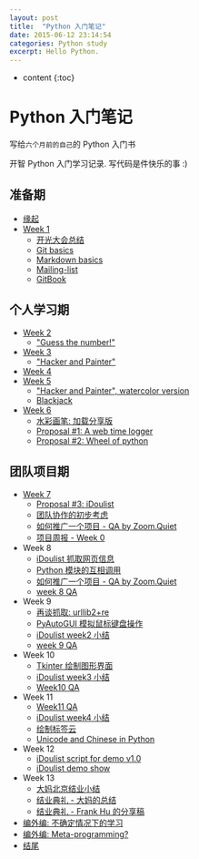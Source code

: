 ```yaml
---
layout: post
title:  "Python 入门笔记"
date: 2015-06-12 23:14:54
categories: Python study
excerpt: Hello Python.
---
```


* content
{:toc}


# Python 入门笔记

写给`六个月前的自己`的 Python 入门书

开智 Python 入门学习记录. 写代码是件快乐的事 :)



## 准备期

* [缘起](http://frank-the-obscure.gitbooks.io/pythoncamp0/content/source/begin.html)
* [Week 1](http://frank-the-obscure.gitbooks.io/pythoncamp0/content/source/week1/introduction.html)
  * [开光大会总结](http://frank-the-obscure.gitbooks.io/pythoncamp0/content/source/week1/opening.html)
  * [Git basics](http://frank-the-obscure.gitbooks.io/pythoncamp0/content/source/week1/git-basics.html)
  * [Markdown basics](http://frank-the-obscure.gitbooks.io/pythoncamp0/content/source/week1/markdown-basics.html)
  * [Mailing-list](http://frank-the-obscure.gitbooks.io/pythoncamp0/content/source/week1/mailing-list.html)
  * [GitBook](http://frank-the-obscure.gitbooks.io/pythoncamp0/content/source/week1/gitbook.html)

## 个人学习期
* [Week 2](http://frank-the-obscure.gitbooks.io/pythoncamp0/content/source/week2/introduction.html)
  * ["Guess the number!"](http://frank-the-obscure.gitbooks.io/pythoncamp0/content/source/week2/guess-the-number.html)
* [Week 3](http://frank-the-obscure.gitbooks.io/pythoncamp0/content/source/week3/introduction.html)
  * ["Hacker and Painter"](http://frank-the-obscure.gitbooks.io/pythoncamp0/content/source/week3/hacker-and-painter.html)
* [Week 4](http://frank-the-obscure.gitbooks.io/pythoncamp0/content/source/week4/introduction.html)
* [Week 5](http://frank-the-obscure.gitbooks.io/pythoncamp0/content/source/week5/introduction-week5.html)
  * ["Hacker and Painter", watercolor version](http://frank-the-obscure.gitbooks.io/pythoncamp0/content/source/week5/hacker-and-painter-watercolor.html)
  * [Blackjack](http://frank-the-obscure.gitbooks.io/pythoncamp0/content/source/week5/blackjack.html)
* [Week 6](http://frank-the-obscure.gitbooks.io/pythoncamp0/content/source/week6/introduction-week6.html)
  * [水彩画笔: 加载分享版](http://frank-the-obscure.gitbooks.io/pythoncamp0/content/source/week6/watercolor-packet-loader.html)
  * [Proposal #1: A web time logger](http://frank-the-obscure.gitbooks.io/pythoncamp0/content/source/week6/a-time-logger.html)
  * [Proposal #2: Wheel of python](http://frank-the-obscure.gitbooks.io/pythoncamp0/content/source/week6/wheel-of-python.html)

## 团队项目期
* [Week 7](http://frank-the-obscure.gitbooks.io/pythoncamp0/content/source/week7/introduction-week7.html)
  * [Proposal #3: iDoulist](http://frank-the-obscure.gitbooks.io/pythoncamp0/content/source/week7/idoulist.html)
  * [团队协作的初步考虑](http://frank-the-obscure.gitbooks.io/pythoncamp0/content/source/week7/team-work.html)
  * [如何推广一个项目 - QA by Zoom.Quiet](http://frank-the-obscure.gitbooks.io/pythoncamp0/content/source/week7/how-to-anli-QA.html)
  * [项目周报 - Week 0](http://frank-the-obscure.gitbooks.io/pythoncamp0/content/source/week7/idoulist-week0.html)
* Week 8
  * [iDoulist 抓取网页信息](http://frank-the-obscure.gitbooks.io/pythoncamp0/content/source/week8/idoulist-function0-input.html)
  * [Python 模块的互相调用](http://frank-the-obscure.gitbooks.io/pythoncamp0/content/source/week8/modules.html)
  * [如何推广一个项目 - QA by Zoom.Quiet](http://frank-the-obscure.gitbooks.io/pythoncamp0/content/source/week7/how-to-anli-QA.html)
  * [week 8 QA](http://frank-the-obscure.gitbooks.io/pythoncamp0/content/source/week8/week8-QA.html)
* Week 9
  * [再谈抓取: urllib2+re](http://frank-the-obscure.gitbooks.io/pythoncamp0/content/source/week9/urllib-re.html)
  * [PyAutoGUI 模拟鼠标键盘操作](http://frank-the-obscure.gitbooks.io/pythoncamp0/content/source/week9/pyautogui)
  * [iDoulist week2 小结](http://frank-the-obscure.gitbooks.io/pythoncamp0/content/source/week9/idoulist-week2.html)
  * [week 9 QA](http://frank-the-obscure.gitbooks.io/pythoncamp0/content/source/week9/week9-QA.html)
* Week 10
  * [Tkinter 绘制图形界面](http://frank-the-obscure.gitbooks.io/pythoncamp0/content/source/week10/tkinter.html)
  * [iDoulist week3 小结](http://frank-the-obscure.gitbooks.io/pythoncamp0/content/source/week10/idoulist-week3.html)
  * [Week10 QA](http://frank-the-obscure.gitbooks.io/pythoncamp0/content/source/week10/week10-QA.html)
* Week 11
  * [Week11 QA](http://frank-the-obscure.gitbooks.io/pythoncamp0/content/source/week11/week11-QA.html)
  * [iDoulist week4 小结](http://frank-the-obscure.gitbooks.io/pythoncamp0/content/source/week11/idoulist-week4.html)
  * [绘制标签云](http://frank-the-obscure.gitbooks.io/pythoncamp0/content/source/week11/tag-cloud.html)
  * [Unicode and Chinese in Python](http://frank-the-obscure.gitbooks.io/pythoncamp0/content/source/week11/unicode-chinese.html)
* Week 12
  * [iDoulist script for demo v1.0](http://frank-the-obscure.gitbooks.io/pythoncamp0/content/source/week12/idoulist-show.html)
  * [iDoulist demo show](http://frank-the-obscure.gitbooks.io/pythoncamp0/content/source/week12/idoulist-show-final.html)
* Week 13
  * [大妈北京结业小结](http://frank-the-obscure.gitbooks.io/pythoncamp0/content/source/week13/ending-beijing-dama.html)
  * [结业典礼 - 大妈的总结](http://frank-the-obscure.gitbooks.io/pythoncamp0/content/source/week13/ending-online-dama.html)
  * [结业典礼 - Frank Hu 的分享稿](http://frank-the-obscure.gitbooks.io/pythoncamp0/content/source/week13/ending-my-note.html)
* [编外编: 不确定情况下的学习](http://frank-the-obscure.gitbooks.io/pythoncamp0/content/source/study-under-uncertainty.html)
* [编外编: Meta-programming?](http://frank-the-obscure.gitbooks.io/pythoncamp0/content/source/meta-programming.html)
* [结尾](http://frank-the-obscure.gitbooks.io/pythoncamp0/content/source/end.html)
